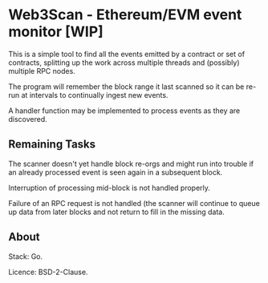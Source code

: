 # Web3Scan - Ethereum/EVM event monitor [WIP]

This is a simple tool to find all the events emitted by a contract or
set of contracts, splitting up the work across multiple threads and
(possibly) multiple RPC nodes.

The program will remember the block range it last scanned so it can be
re-run at intervals to continually ingest new events.

A handler function may be implemented to process events as they are
discovered.

## Remaining Tasks

The scanner doesn't yet handle block re-orgs and might run into trouble
if an already processed event is seen again in a subsequent block.

Interruption of processing mid-block is not handled properly.

Failure of an RPC request is not handled (the scanner will continue to
queue up data from later blocks and not return to fill in the missing
data.

## About

Stack: Go.

Licence: BSD-2-Clause.
